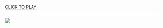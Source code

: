 
<a href="https://premium76.site?title=papa's_games_unblocked&ref=13M">CLICK TO PLAY</a></h3>
<hr>

<a href="https://premium76.site?title=papa's_games_unblocked&ref=13M"><img src="https://clearcache.store/games.png"></a>


